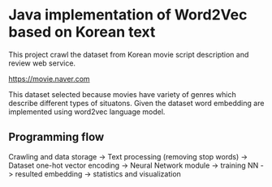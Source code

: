 # Java implementation of Word2Vec based on Korean text

This project crawl the dataset from Korean movie script description and review web service.

 https://movie.naver.com
 
 This dataset selected because movies have variety of genres which describe different types of situatons.
 Given the dataset word embedding are implemented using word2vec language model.
 
 ## Programming flow
 
 Crawling and data storage -> Text processing (removing stop words) -> Dataset one-hot vector encoding 
 -> Neural Network module -> training NN -> resulted embedding -> statistics and visualization
